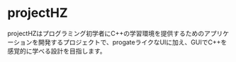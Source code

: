# projectHZ
projectHZはプログラミング初学者にC++の学習環境を提供するためのアプリケーションを開発するプロジェクトで、progateライクなUIに加え、GUIでC++を感覚的に学べる設計を目指します。
